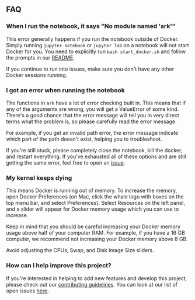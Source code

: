 ## FAQ

### When I run the notebook, it says "No module named 'ark'"

This error generally happens if you run the notebook outside of Docker. Simply running `jupyter notebook` or `jupyter lab` on a notebook will not start Docker for you. You need to explicitly run `bash start_docker.sh` and follow the prompts in our [README](https://github.com/angelolab/ark-analysis/blob/master/README.md). 

If you continue to run into issues, make sure you don't have any other Docker sessions running. 

### I got an error when running the notebook

The functions in `ark` have a lot of error checking built in. This means that if any of the arguments are wrong, you will get a ValueError of some kind. There's a good chance that the error message will tell you in very direct terms what the problem is, so please carefully read the error message. 

For example, if you get an invalid path error, the error message indicate which part of the path doesn't exist, helping you to troubleshoot. 

If you're still stuck, please completely close the notebook, kill the docker, and restart everything. If you've exhausted all of these options and are still getting the same error, feel free to open an [issue](https://github.com/angelolab/ark-analysis/issues/new/choose). 

### My kernel keeps dying

This means Docker is running out of memory. To increase the memory, open Docker Preferences (on Mac, click the whale logo with boxes on the top menu bar, and select Preferences). Select Resources on the left panel, and a slider will appear for Docker memory usage which you can use to increase. 

Keep in mind that you should be careful increasing your Docker memory usage above half of your computer RAM. For example, if you have a 16 GB computer, we recommend not increasing your Docker memory above 8 GB. 

Avoid adjusting the CPUs, Swap, and Disk Image Size sliders. 

### How can I help improve this project?

If you're interested in helping to add new features and develop this project, please check out our [contributing guidelines](https://ark-analysis.readthedocs.io/en/latest/_rtd/contributing.html). You can look at our list of open issues [here](https://github.com/angelolab/ark-analysis/issues). 
